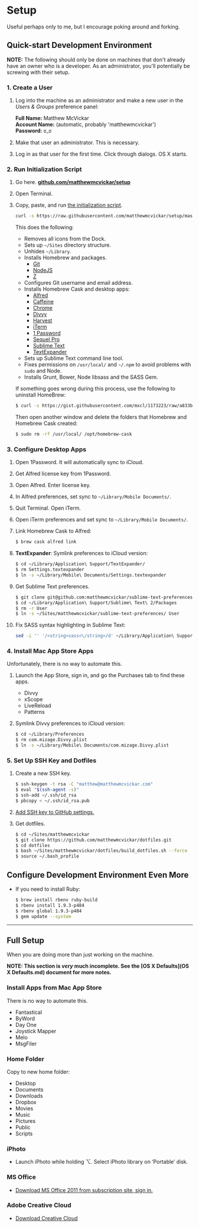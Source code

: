 # Setup

Useful perhaps only to me, but I encourage poking around and forking.


## Quick-start Development Environment

**NOTE:** The following should only be done on machines that don't already have an owner who is a developer. As an administrator, you'll potentially be screwing with their setup.

### 1. Create a User

1. Log into the machine as an administrator and make a new user in the *Users & Groups* preference panel:

    **Full Name:** Matthew McVickar  
    **Account Name:** (automatic, probably 'matthewmcvickar')  
    **Password:** ಠ_ಠ

1. Make that user an administrator. This is necessary.

1. Log in as that user for the first time. Click through dialogs. OS X starts.


### 2. Run Initialization Script

1. Go here. **[github.com/matthewmcvickar/setup](http://github.com/matthewmcvickar/setup)**

1. Open Terminal.

1. Copy, paste, and run [the initialization script](init.sh).

    ```sh
    curl -s https://raw.githubusercontent.com/matthewmcvickar/setup/master/init.sh | bash
    ```

    This does the following:

    - Removes all icons from the Dock.
    - Sets up `~/Sites` directory structure.
    - Unhides `~/Library`.
    - Installs Homebrew and packages.
        - [Git](http://git-scm.com/)
        - [NodeJS](http://nodejs.org/)
        - [Z](https://github.com/rupa/z)
    - Configures Git username and email address.
    - Installs Homebrew Cask and desktop apps:
        - [Alfred](http://alfredapp.com/)
        - [Caffeine](http://lightheadsw.com/caffeine/)
        - [Chrome](https://google.com/intl/en-US/chrome/browser/)
        - [Divvy](http://mizage.com/divvy/)
        - [Harvest](http://getharvest.com/mac/)
        - [iTerm](http://iterm2.com/)
        - [1 Password](https://agilebits.com/onepassword/)
        - [Sequel Pro](http://sequelpro.com/)
        - [Sublime Text](http://sublimetext.com/)
        - [TextExpander](http://smilesoftware.com/TextExpander/)
    - Sets up Sublime Text command line tool.
    - Fixes permissions on `/usr/local/` and `~/.npm` to avoid problems with `sudo` and Node.
    - Installs Grunt, Bower, Node libsass and the SASS Gem.

    If something goes wrong during this process, use the following to uninstall HomeBrew:

    ```sh
    $ curl -s https://gist.githubusercontent.com/mxcl/1173223/raw/a833ba44e7be8428d877e58640720ff43c59dbad/uninstall_homebrew.sh | bash
    ```

    Then open another window and delete the folders that Homebrew and Homebrew Cask created:

    ```sh
    $ sudo rm -rf /usr/local/ /opt/homebrew-cask
    ```


### 3. Configure Desktop Apps

1. Open 1Password. It will automatically sync to iCloud.

1. Get Alfred license key from 1Password.

1. Open Alfred. Enter license key.

1. In Alfred preferences, set sync to `~/Library/Mobile Documents/`.

1. Quit Terminal. Open iTerm.

1. Open iTerm preferences and set sync to `~/Library/Mobile Documents/`.

1. Link Homebrew Cask to Alfred:

    ```sh
    $ brew cask alfred link
    ````

1. **TextExpander**: Symlink preferences to iCloud version:

    ```sh
    $ cd ~/Library/Application\ Support/TextExpander/
    $ rm Settings.textexpander
    $ ln -s ~/Library/Mobile\ Documents/Settings.textexpander
    ```

1. Get Sublime Text preferences.

    ```sh
    $ git clone git@github.com:matthewmcvickar/sublime-text-preferences.git
    $ cd ~/Library/Application\ Support/Sublime\ Text\ 2/Packages
    $ rm -r User
    $ ln -s ~/Sites/matthewmcvickar/sublime-text-preferences/ User
    ```

1. Fix SASS syntax highlighting in Sublime Text:

    ```sh
    sed -i '' '/<string>sass<\/string>/d' ~/Library/Application\ Support/Sublime\ Text\ 2/Packages/Rails/Ruby\ Haml.tmLanguage
    ```


### 4. Install Mac App Store Apps

Unfortunately, there is no way to automate this.

1. Launch the App Store, sign in, and go the Purchases tab to find these apps.

    - Divvy
    - xScope
    - LiveReload
    - Patterns

1. Symlink Divvy preferences to iCloud version:

    ```sh
    $ cd ~/Library/Preferences
    $ rm com.mizage.Divvy.plist
    $ ln -s ~/Library/Mobile\ Documents/com.mizage.Divvy.plist
    ```


### 5. Set Up SSH Key and Dotfiles

1. Create a new SSH key.

    ```sh
    $ ssh-keygen -t rsa -C "matthew@matthewmcvickar.com"
    $ eval "$(ssh-agent -s)"
    $ ssh-add ~/.ssh/id_rsa
    $ pbcopy < ~/.ssh/id_rsa.pub
    ```

1. [Add SSH key to GitHub settings.](https://github.com/settings/ssh)

1. Get dotfiles.

    ```sh
    $ cd ~/Sites/matthewmcvickar
    $ git clone https://github.com/matthewmcvickar/dotfiles.git
    $ cd dotfiles
    $ bash ~/Sites/matthewmcvickar/dotfiles/build_dotfiles.sh --force
    $ source ~/.bash_profile
    ```


## Configure Development Environment Even More

- If you need to install Ruby:

    ```sh
    $ brew install rbenv ruby-build
    $ rbenv install 1.9.3-p484
    $ rbenv global 1.9.3-p484 
    $ gem update --system
    ```


---


## Full Setup

When you are doing more than just working on the machine.

**NOTE: This section is *very* much incomplete. See the [OS X Defaults](OS X Defaults.md) document for more notes.**


### Install Apps from Mac App Store

There is no way to automate this.

- Fantastical
- ByWord
- Day One
- Joystick Mapper
- Melo
- MsgFiler


### Home Folder

Copy to new home folder:

  - Desktop
  - Documents
  - Downloads
  - Dropbox
  - Movies
  - Music
  - Pictures
  - Public
  - Scripts
  

### iPhoto

- Launch iPhoto while holding ⌥. Select iPhoto library on ‘Portable’ disk.


### MS Office

- [Download MS Office 2011 from subscription site, sign in.](http://office.microsoft.com/en-us/home-premium/)


### Adobe Creative Cloud

- [Download Creative Cloud](http://adobe.com/products/creativecloud.html)
